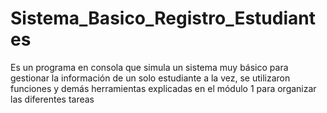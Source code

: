 # Sistema_Basico_Registro_Estudiantes
Es un programa en consola que simula un sistema muy básico para gestionar la información de un solo estudiante a la vez, se utilizaron funciones y demás herramientas explicadas en el módulo 1 para organizar las diferentes tareas
